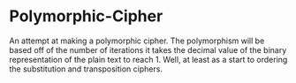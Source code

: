 # Polymorphic-Cipher
An attempt at making a polymorphic cipher. The polymorphism will be based off of the number of iterations it takes the decimal value of the binary representation of the plain text to reach 1. Well, at least as a start to ordering the substitution and transposition ciphers.
